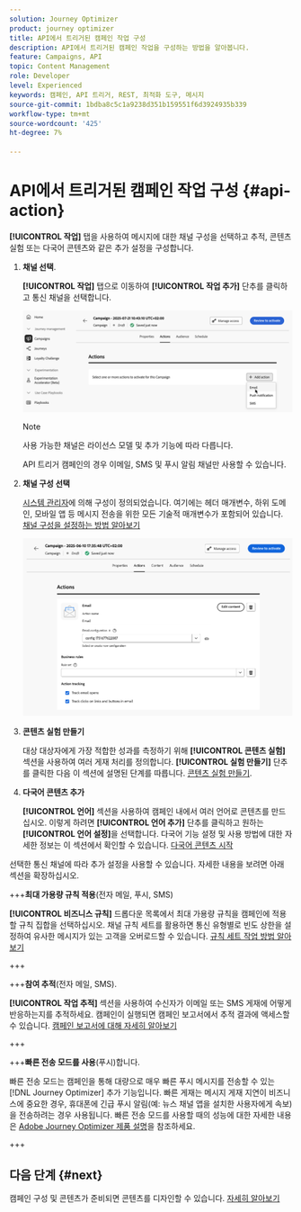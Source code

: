 ```yaml
---
solution: Journey Optimizer
product: journey optimizer
title: API에서 트리거된 캠페인 작업 구성
description: API에서 트리거된 캠페인 작업을 구성하는 방법을 알아봅니다.
feature: Campaigns, API
topic: Content Management
role: Developer
level: Experienced
keywords: 캠페인, API 트리거, REST, 최적화 도구, 메시지
source-git-commit: 1bdba8c5c1a9238d351b159551f6d3924935b339
workflow-type: tm+mt
source-wordcount: '425'
ht-degree: 7%

---
```



# API에서 트리거된 캠페인 작업 구성 {#api-action}

**[!UICONTROL 작업]** 탭을 사용하여 메시지에 대한 채널 구성을 선택하고 추적, 콘텐츠 실험 또는 다국어 콘텐츠와 같은 추가 설정을 구성합니다.

1. **채널 선택**.

   **[!UICONTROL 작업]** 탭으로 이동하여 **[!UICONTROL 작업 추가]** 단추를 클릭하고 통신 채널을 선택합니다.

   ![](assets/api-triggered-channel.png)

   >[!NOTE]
   >
   >사용 가능한 채널은 라이선스 모델 및 추가 기능에 따라 다릅니다.
   >
   >API 트리거 캠페인의 경우 이메일, SMS 및 푸시 알림 채널만 사용할 수 있습니다.

1. **채널 구성 선택**

   [시스템 관리자](../start/path/administrator.md)에 의해 구성이 정의되었습니다. 여기에는 헤더 매개변수, 하위 도메인, 모바일 앱 등 메시지 전송을 위한 모든 기술적 매개변수가 포함되어 있습니다. [채널 구성을 설정하는 방법 알아보기](../configuration/channel-surfaces.md)

   ![](assets/create-campaign-action.png)

1. **콘텐츠 실험 만들기**

   대상 대상자에게 가장 적합한 성과를 측정하기 위해 **[!UICONTROL 콘텐츠 실험]** 섹션을 사용하여 여러 게재 처리를 정의합니다. **[!UICONTROL 실험 만들기]** 단추를 클릭한 다음 이 섹션에 설명된 단계를 따릅니다. [콘텐츠 실험 만들기](../content-management/content-experiment.md).

1. **다국어 콘텐츠 추가**

   **[!UICONTROL 언어]** 섹션을 사용하여 캠페인 내에서 여러 언어로 콘텐츠를 만드십시오. 이렇게 하려면 **[!UICONTROL 언어 추가]** 단추를 클릭하고 원하는 **[!UICONTROL 언어 설정]**&#x200B;을 선택합니다. 다국어 기능 설정 및 사용 방법에 대한 자세한 정보는 이 섹션에서 확인할 수 있습니다. [다국어 콘텐츠 시작](../content-management/multilingual-gs.md)

선택한 통신 채널에 따라 추가 설정을 사용할 수 있습니다. 자세한 내용을 보려면 아래 섹션을 확장하십시오.

+++**최대 가용량 규칙 적용**(전자 메일, 푸시, SMS)

**[!UICONTROL 비즈니스 규칙]** 드롭다운 목록에서 최대 가용량 규칙을 캠페인에 적용할 규칙 집합을 선택하십시오. 채널 규칙 세트를 활용하면 통신 유형별로 빈도 상한을 설정하여 유사한 메시지가 있는 고객을 오버로드할 수 있습니다. [규칙 세트 작업 방법 알아보기](../conflict-prioritization/rule-sets.md)

+++

+++**참여 추적**(전자 메일, SMS).

**[!UICONTROL 작업 추적]** 섹션을 사용하여 수신자가 이메일 또는 SMS 게재에 어떻게 반응하는지를 추적하세요. 캠페인이 실행되면 캠페인 보고서에서 추적 결과에 액세스할 수 있습니다. [캠페인 보고서에 대해 자세히 알아보기](../reports/campaign-global-report-cja.md)

+++

+++**빠른 전송 모드를 사용**(푸시)합니다.

빠른 전송 모드는 캠페인을 통해 대량으로 매우 빠른 푸시 메시지를 전송할 수 있는 [!DNL Journey Optimizer] 추가 기능입니다. 빠른 게재는 메시지 게재 지연이 비즈니스에 중요한 경우, 휴대폰에 긴급 푸시 알림(예: 뉴스 채널 앱을 설치한 사용자에게 속보)을 전송하려는 경우 사용됩니다. 빠른 전송 모드를 사용할 때의 성능에 대한 자세한 내용은 [Adobe Journey Optimizer 제품 설명](https://helpx.adobe.com/kr/legal/product-descriptions/adobe-journey-optimizer.html)을 참조하세요.

+++

## 다음 단계 {#next}

캠페인 구성 및 콘텐츠가 준비되면 콘텐츠를 디자인할 수 있습니다. [자세히 알아보기](api-triggered-campaign-content.md)
